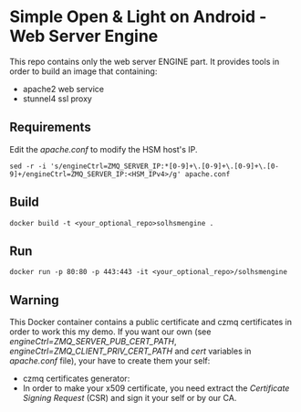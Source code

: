 Simple Open & Light on Android - Web Server Engine
===================================

This repo contains only the web server ENGINE part. It provides tools in order to build an image that containing:

- apache2 web service
- stunnel4 ssl proxy

Requirements
----------------
Edit the *apache.conf* to modify the HSM host's IP.

    sed -r -i 's/engineCtrl=ZMQ_SERVER_IP:*[0-9]+\.[0-9]+\.[0-9]+\.[0-9]+/engineCtrl=ZMQ_SERVER_IP:<HSM_IPv4>/g' apache.conf


Build
------

    docker build -t <your_optional_repo>solhsmengine .

Run
-----

    docker run -p 80:80 -p 443:443 -it <your_optional_repo>/solhsmengine


Warning
-------

This Docker container contains a public certificate and czmq certificates in order
to work this my demo. If you want our own (see *engineCtrl=ZMQ_SERVER_PUB_CERT_PATH*, *engineCtrl=ZMQ_CLIENT_PRIV_CERT_PATH* and *cert* variables in *apache.conf* file), your have to create them your self:

- czmq certificates generator:
- In order to make your x509 certificate, you need extract the *Certificate Signing Request* (CSR) and sign it your self or by our CA.
